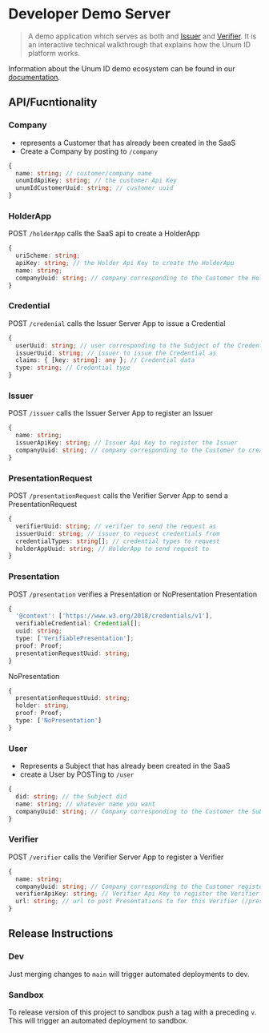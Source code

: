 # Developer Demo Server
> A demo application which serves as both and [Issuer](https://docs.unum.id/terminology#issuer) and [Verifier](https://docs.unum.id/terminology#verifier). It is an interactive technical walkthrough that explains how the Unum ID platform works.

Information about the Unum ID demo ecosystem can be found in our [documentation](https://docs.unum.id/#demos).
## API/Fucntionality

### Company
- represents a Customer that has already been created in the SaaS
- Create a Company by posting to `/company`

```typescript
{
  name: string; // customer/company name
  unumIdApiKey: string; // the customer Api Key
  unumIdCustomerUuid: string; // customer uuid
}
```

### HolderApp
POST `/holderApp` calls the SaaS api to create a HolderApp

```typescript
{
  uriScheme: string;
  apiKey: string; // the Holder Api Key to create the HolderApp
  name: string;
  companyUuid: string; // company corresponding to the Customer the HolderApp belongs to
}
```

### Credential
POST `/credenial` calls the Issuer Server App to issue a Credential

```typescript
{
  userUuid: string; // user corresponding to the Subject of the Credential
  issuerUuid: string; // issuer to issue the Credential as
  claims: { [key: string]: any }; // Credential data
  type: string; // Credential type
}
```

### Issuer
POST `/issuer` calls the Issuer Server App to register an Issuer

```typescript
{
  name: string;
  issuerApiKey: string; // Issuer Api Key to register the Issuer
  companyUuid: string; // company corresponding to the Customer to create the Issuer as
}
```

### PresentationRequest
POST `/presentationRequest` calls the Verifier Server App to send a PresentationRequest
```typescript
{
  verifierUuid: string; // verifier to send the request as
  issuerUuid: string; // issuer to request credentials from
  credentialTypes: string[]; // credential types to request
  holderAppUuid: string; // HolderApp to send request to
}
```

### Presentation
POST `/presentation` verifies a Presentation or NoPresentation
Presentation
```typescript
{
  '@context': ['https://www.w3.org/2018/credentials/v1'],
  verifiableCredential: Credential[];
  uuid: string;
  type: ['VerifiablePresentation'];
  proof: Proof;
  presentationRequestUuid: string;
}
```

NoPresentation
```typescript
{
  presentationRequestUuid: string;
  holder: string;
  proof: Proof;
  type: ['NoPresentation']
}
```

### User
- Represents a Subject that has already been created in the SaaS
- create a User by POSTing to `/user`

```typescript
{
  did: string; // the Subject did
  name: string; // whatever name you want
  companyUuid: string; // Company corresponding to the Customer the Subject belongs to
}
```

### Verifier
POST `/verifier` calls the Verifier Server App to register a Verifier

```typescript
{
  name: string;
  companyUuid: string; // Company corresponding to the Customer registering the Verifier
  verifierApiKey: string; // Verifier Api Key to register the Verifier
  url: string; // url to post Presentations to for this Verifier (/presentation endpoint)
}
```

## Release Instructions
### Dev
Just merging changes to `main` will trigger automated deployments to dev.

### Sandbox
To release version of this project to sandbox push a tag with a preceding `v`. This will trigger an automated deployment to sandbox.